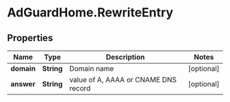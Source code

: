 # AdGuardHome.RewriteEntry

## Properties

Name | Type | Description | Notes
------------ | ------------- | ------------- | -------------
**domain** | **String** | Domain name | [optional] 
**answer** | **String** | value of A, AAAA or CNAME DNS record | [optional] 


